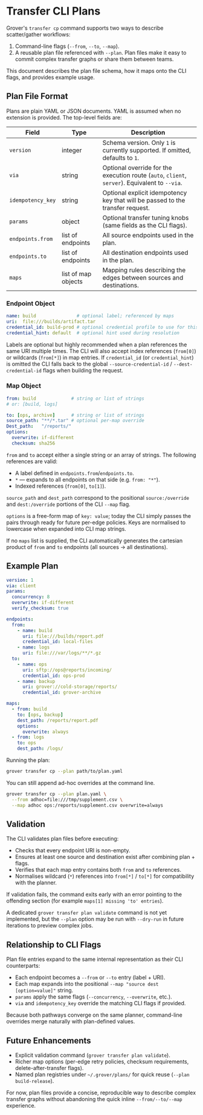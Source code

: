 # Transfer CLI Plans

Grover's `transfer cp` command supports two ways to describe scatter/gather workflows:

1. Command-line flags (`--from`, `--to`, `--map`).
2. A reusable plan file referenced with `--plan`. Plan files make it easy to commit complex transfer graphs or share them between teams.

This document describes the plan file schema, how it maps onto the CLI flags, and provides example usage.

## Plan File Format

Plans are plain YAML or JSON documents. YAML is assumed when no extension is provided. The top-level fields are:

| Field            | Type                 | Description |
|------------------|----------------------|-------------|
| `version`        | integer              | Schema version. Only `1` is currently supported. If omitted, defaults to `1`. |
| `via`            | string               | Optional override for the execution route (`auto`, `client`, `server`). Equivalent to `--via`. |
| `idempotency_key` | string              | Optional explicit idempotency key that will be passed to the transfer request. |
| `params`         | object               | Optional transfer tuning knobs (same fields as the CLI flags). |
| `endpoints.from` | list of endpoints    | All source endpoints used in the plan. |
| `endpoints.to`   | list of endpoints    | All destination endpoints used in the plan. |
| `maps`           | list of map objects  | Mapping rules describing the edges between sources and destinations. |

### Endpoint Object

```yaml
name: build               # optional label; referenced by maps
uri:  file:///builds/artifact.tar
credential_id: build-prod # optional credential profile to use for this endpoint
credential_hint: default  # optional hint used during resolution
```

Labels are optional but highly recommended when a plan references the same URI multiple times. The CLI will also accept index references (`from[0]`) or wildcards (`from[*]`) in map entries. If `credential_id` (or `credential_hint`) is omitted the CLI falls back to the global `--source-credential-id` / `--dest-credential-id` flags when building the request.

### Map Object

```yaml
from: build             # string or list of strings
# or: [build, logs]

to: [ops, archive]      # string or list of strings
source_path: "**/*.tar" # optional per-map override
Dest_path:   "/reports/"
options:
  overwrite: if-different
  checksum: sha256
```

`from` and `to` accept either a single string or an array of strings. The following references are valid:

- A label defined in `endpoints.from`/`endpoints.to`.
- `*` — expands to all endpoints on that side (e.g. `from: "*"`).
- Indexed references (`from[0]`, `to[1]`).

`source_path` and `dest_path` correspond to the positional `source:/override` and `dest:/override` portions of the CLI `--map` flag.

`options` is a free-form map of `key: value`; today the CLI simply passes the pairs through ready for future per-edge policies. Keys are normalised to lowercase when expanded into CLI map strings.

If no `maps` list is supplied, the CLI automatically generates the cartesian product of `from` and `to` endpoints (all sources -> all destinations).

## Example Plan

```yaml
version: 1
via: client
params:
  concurrency: 8
  overwrite: if-different
  verify_checksum: true

endpoints:
  from:
    - name: build
      uri: file:///builds/report.pdf
      credential_id: local-files
    - name: logs
      uri: file:///var/logs/**/*.gz
  to:
    - name: ops
      uri: sftp://ops@reports/incoming/
      credential_id: ops-prod
    - name: backup
      uri: grover://cold-storage/reports/
      credential_id: grover-archive

maps:
  - from: build
    to: [ops, backup]
    dest_path: /reports/report.pdf
    options:
      overwrite: always
  - from: logs
    to: ops
    dest_path: /logs/
```

Running the plan:

```bash
grover transfer cp --plan path/to/plan.yaml
```

You can still append ad-hoc overrides at the command line.

```bash
grover transfer cp --plan plan.yaml \
  --from adhoc=file:///tmp/supplement.csv \
  --map adhoc ops:/reports/supplement.csv overwrite=always
```

## Validation

The CLI validates plan files before executing:

- Checks that every endpoint URI is non-empty.
- Ensures at least one source and destination exist after combining plan + flags.
- Verifies that each map entry contains both `from` and `to` references.
- Normalises wildcard (`*`) references into `from[*]` / `to[*]` for compatibility with the planner.

If validation fails, the command exits early with an error pointing to the offending section (for example `maps[1] missing 'to' entries`).

A dedicated `grover transfer plan validate` command is not yet implemented, but the `--plan` option may be run with `--dry-run` in future iterations to preview complex jobs.

## Relationship to CLI Flags

Plan file entries expand to the same internal representation as their CLI counterparts:

- Each endpoint becomes a `--from` or `--to` entry (label + URI).
- Each map expands into the positional `--map "source dest [option=value]"` string.
- `params` apply the same flags (`--concurrency`, `--overwrite`, etc.).
- `via` and `idempotency_key` override the matching CLI flags if provided.

Because both pathways converge on the same planner, command-line overrides merge naturally with plan-defined values.

## Future Enhancements

- Explicit validation command (`grover transfer plan validate`).
- Richer map options (per-edge retry policies, checksum requirements, delete-after-transfer flags).
- Named plan registries under `~/.grover/plans/` for quick reuse (`--plan build-release`).

For now, plan files provide a concise, reproducible way to describe complex transfer graphs without abandoning the quick inline `--from/--to/--map` experience.
